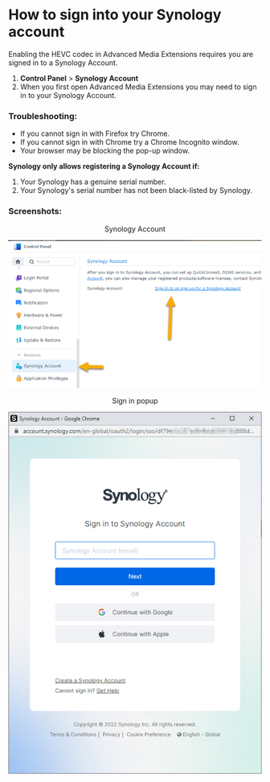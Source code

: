 # How to sign into your Synology account

Enabling the HEVC codec in Advanced Media Extensions requires you are signed in to a Synology Account.

1. **Control Panel** > **Synology Account**
2. When you first open Advanced Media Extensions you may need to sign in to your Synology Account.

### Troubleshooting:

- If you cannot sign in with Firefox try Chrome.
- If you cannot sign in with Chrome try a Chrome Incognito window.
- Your browser may be blocking the pop-up window.

**Synology only allows registering a Synology Account if:**

1. Your Synology has a genuine serial number.
2. Your Synology's serial number has not been black-listed by Synology.

### Screenshots:

<p align="center">Synology Account</p>
<p align="center"><img src="images/syno_account.png"></p>

<p align="center">Sign in popup</p>
<p align="center"><img src="images/sign_in_popup.png"></p>

